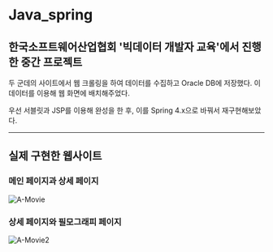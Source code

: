 # Java_spring
## 한국소프트웨어산업협회 '빅데이터 개발자 교육'에서 진행한 중간 프로젝트
 두 군데의 사이트에서 웹 크롤링을 하여 데이터를 수집하고 Oracle DB에 저장했다.
 이 데이터를 이용해 웹 화면에 배치해주었다.

 우선 서블릿과 JSP를 이용해 완성을 한 후, 이를 Spring 4.x으로 바꿔서 재구현해보았다.

---

## 실제 구현한 웹사이트

### 메인 페이지과 상세 페이지
![A-Movie](https://user-images.githubusercontent.com/48819697/69686534-6973eb00-1103-11ea-8148-a58e5ed8983b.png)

### 상세 페이지와 필모그래피 페이지
![A-Movie2](https://user-images.githubusercontent.com/48819697/69686539-6c6edb80-1103-11ea-89df-80aa136aa52e.png)
